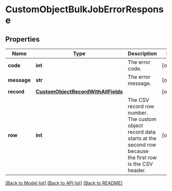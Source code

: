 # CustomObjectBulkJobErrorResponse

## Properties
Name | Type | Description | Notes
------------ | ------------- | ------------- | -------------
**code** | **int** | The error code. | [optional] 
**message** | **str** | The error message. | [optional] 
**record** | [**CustomObjectRecordWithAllFields**](CustomObjectRecordWithAllFields.md) |  | [optional] 
**row** | **int** | The CSV record row number. The custom object record data starts at the second row because the first row is the CSV header. | [optional] 

[[Back to Model list]](../README.md#documentation-for-models) [[Back to API list]](../README.md#documentation-for-api-endpoints) [[Back to README]](../README.md)


